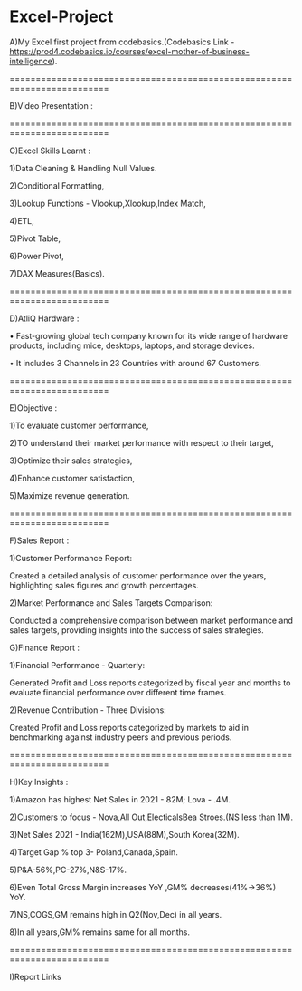 # Excel-Project

A)My Excel first project from codebasics.(Codebasics Link - https://prod4.codebasics.io/courses/excel-mother-of-business-intelligence).

=========================================================================

B)Video Presentation :

=========================================================================

C)Excel Skills Learnt :

1)Data Cleaning & Handling Null Values.

2)Conditional Formatting,

3)Lookup Functions - Vlookup,Xlookup,Index Match,

4)ETL,

5)Pivot Table,

6)Power Pivot,

7)DAX Measures(Basics).

=========================================================================

D)AtliQ Hardware :  

• Fast-growing global tech company known for its wide range of hardware products,
  including mice, desktops, laptops, and storage devices.
  
• It includes 3 Channels in 23 Countries with around 67 Customers.

=========================================================================

E)Objective :

1)To evaluate customer performance,

2)TO understand their market performance with respect to their target,

3)Optimize their sales strategies,

4)Enhance customer satisfaction,

5)Maximize revenue generation.

=========================================================================

F)Sales Report :

1)Customer Performance Report:

Created a detailed analysis of customer performance over the years, highlighting sales figures and growth percentages.

2)Market Performance and Sales Targets Comparison:

Conducted a comprehensive comparison between market performance and sales targets, providing insights into the success of sales strategies.

G)Finance Report :

1)Financial Performance - Quarterly:

Generated Profit and Loss reports categorized by fiscal year and months to evaluate financial performance over different time frames.

2)Revenue Contribution - Three Divisions:

Created Profit and Loss reports categorized by markets to aid in benchmarking against industry peers and previous periods.

=========================================================================

H)Key Insights :

1)Amazon has highest Net Sales in 2021 - 82M; Lova - .4M.

2)Customers to focus - Nova,All Out,ElecticalsBea Stroes.(NS less than 1M).

3)Net Sales 2021 - India(162M),USA(88M),South Korea(32M).

4)Target Gap % top 3- Poland,Canada,Spain.

5)P&A-56%,PC-27%,N&S-17%.

6)Even Total Gross Margin increases YoY ,GM% decreases(41%->36%) YoY.

7)NS,COGS,GM remains high in Q2(Nov,Dec) in all years.

8)In all years,GM% remains same for all months.

=========================================================================

I)Report Links
